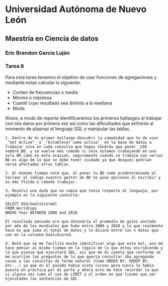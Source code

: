 # Universidad Autónoma de Nuevo León
## Maestría en Ciencia de datos
### Eric Brandon García Luján
### Tarea 6

Para esta tarea tenemos el objetivo de usar funciones de agregaciones y mediante estas calcular lo siguiente:
- Conteo de frecuencias o media
- Mínimo o máximos
- Cuantil cuyo resultado sea distinto a la mediana
- Moda

Ahora, a modo de reporte identificaremos los primeros hallazgos al trabajar con mis datos por primera vez así como las dificultades que enfrente al momento de plasmar el lenguaje SQL y manipular las tablas.

    1. Dentro de mi primer hallazgo descubrí la comodidad que te da usar _"Set Active"_ o _"Establecer como activa"_ en la base de datos a trabajar sino en cada consulta que hagas tendrás que poner _USE nombre_BD_ y se vuelve más comodo si solo estamos trabajando en una sola BD como en esta ocasión, seguramente cuando se trabaje con varias BD es algo de lo que se debe tener cuidado ya que después podrían verse afectadas otras tablas.

    2. Al mimsmo tiempo noté que, al poner tu BD como predeterminada al teclear el código nuestro gestor de BD te pone opciones al escribir y es más fluido y cómodo trabajar. 

    3. Resolví una duda que no sabía que tenía respecto al lenguaje, por ejemplo en la siguiente consulta: 

    SELECT AVG(GoalsScored)
    FROM WorldCups
    WHERE Year BETWEEN 2000 and 2010

    El resultado pensado era que obtendría el promedio de goles anotado por año de los mundiales que hubo entre 2000 y 2010 y lo que realmente hace es que suma el total de datos y lo divine entre los n datos que son en la columna GoalsScored.

    4. Noté que se me facilita mucho identificar algo que esta mal, eso me hace pensar al mismo tiempo en la lógica de lo que estoy escribiendo y lo que pienso que ejecutará SQL, así que me di cuenta que conforme se me ocurrían las preguntas de lo que quería consultar iba agregando cosas a las consultas de forma natural (Como ORDER BY, GROUP BY, etc...) ya que en el pasado había visto cursos pero nunca lo había puesto en práctica por mi parte y ahora esto me hace recordar lo que vi alguna vez como el uso de LIMIT y el orden en que tienen que ser ejecutadas las sentencias de SQL

